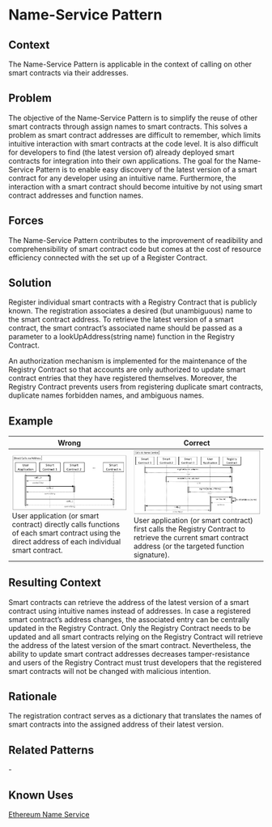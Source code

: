 # Name-Service Pattern
## Context
The Name-Service Pattern is applicable in the context of calling on other smart contracts via their addresses.

## Problem
The objective of the Name-Service Pattern is to simplify the reuse of other smart contracts through assign names to smart contracts. This solves a problem as smart contract addresses are difficult to remember, which limits intuitive interaction with smart contracts at the code level. It is also difficult for developers to find (the latest version of) already deployed smart contracts for integration into their own applications. The goal for the Name-Service Pattern is to enable easy discovery of the latest version of a smart contract for any developer using an intuitive name. Furthermore, the interaction with a smart contract should become intuitive by not using smart contract addresses and function names.

## Forces
The Name-Service Pattern contributes to the improvement of readibility and comprehensibility of smart contract code but comes at the cost of resource efficiency connected with the set up of a Register Contract.

## Solution
Register individual smart contracts with a Registry Contract that is publicly known. The registration associates a desired (but unambiguous) name to the smart contract address. To retrieve the latest version of a smart contract, the smart contract’s associated name should be passed as a parameter to a lookUpAddress(string name) function in the Registry Contract.

An authorization mechanism is implemented for the maintenance of the Registry Contract so that accounts are only authorized to update smart contract entries that they have registered themselves. Moreover, the Registry Contract prevents users from registering duplicate smart contracts, duplicate names forbidden names, and ambiguous names.
## Example
Wrong | Correct
------------- | -------------
![Wrong](Name-Service%20Antipattern_Wrong.png)User application (or smart contract) directly calls functions of each smart contract using the direct address of each individual smart contract. | ![Correct](Name-Service%20Pattern_Right.png)User application (or smart contract) first calls the Registry Contract to retrieve the current smart contract address (or the targeted function signature).

## Resulting Context
Smart contracts can retrieve the address of the latest version of a smart contract using intuitive names instead of addresses. In case a registered smart contract’s address changes, the associated entry can be centrally updated in the Registry Contract. Only the Registry Contract needs to be updated and all smart contracts relying on the Registry Contract will retrieve the address of the latest version of the smart contract. Nevertheless, the ability to update smart contract addresses decreases tamper-resistance and users of the Registry Contract must trust developers that the registered smart contracts will not be changed with malicious intention.
## Rationale
The registration contract serves as a dictionary that translates the names of smart contracts into the assigned address of their latest version.
## Related Patterns
\-
## Known Uses
[Ethereum Name Service](https://docs.ens.domains/)
